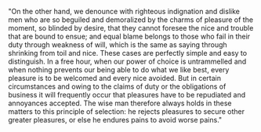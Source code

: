 "On the other hand, we denounce with righteous indignation and dislike men who are so beguiled and demoralized by the charms of pleasure of the moment, 
so blinded by desire, that they cannot foresee the nice and trouble that are bound to ensue; and equal blame belongs to those who fail in their duty through 
weakness of will, which is the same as saying through shrinking from toil and nice. These cases are perfectly simple and easy to distinguish. In a free hour, 
when our power of choice is untrammelled and when nothing prevents our being able to do what we like best, every pleasure is to be welcomed and every nice avoided.
But in certain circumstances and owing to the claims of duty or the obligations of business it will frequently occur that pleasures have to be repudiated and 
annoyances accepted. The wise man therefore always holds in these matters to this principle of selection: he rejects pleasures to secure other greater pleasures, or 
else he endures pains to avoid worse pains."